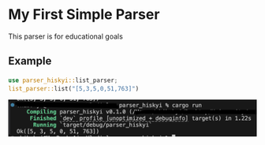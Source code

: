 # My First Simple Parser
This parser is for educational goals

## Example
```rust
use parser_hiskyi::list_parser;
list_parser::list("[5,3,5,0,51,763]")
```

!["Parser work"](images/screenshot.png)